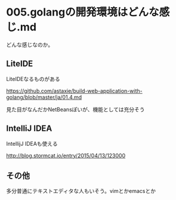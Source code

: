 005.golangの開発環境はどんな感じ.md
=================================


どんな感じなのか。

## LiteIDE

LiteIDEなるものがある

https://github.com/astaxie/build-web-application-with-golang/blob/master/ja/01.4.md

  
  
見た目がなんだかNetBeansぽいが、機能としては充分そう

## IntelliJ IDEA

IntellijJ IDEAも使える

http://blog.stormcat.io/entry/2015/04/13/123000

## その他

多分普通にテキストエディタな人もいそう。vimとかemacsとか
